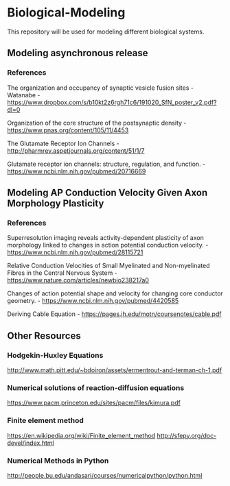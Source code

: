 # Biological-Modeling
This repository will be used for modeling different biological systems.

## Modeling asynchronous release

### References
The organization and occupancy of synaptic vesicle fusion sites - Watanabe - https://www.dropbox.com/s/b10kt2z6rgh71c6/191020_SfN_poster_v2.pdf?dl=0

Organization of the core structure of the postsynaptic density - https://www.pnas.org/content/105/11/4453

The Glutamate Receptor Ion Channels - http://pharmrev.aspetjournals.org/content/51/1/7

Glutamate receptor ion channels: structure, regulation, and function. - https://www.ncbi.nlm.nih.gov/pubmed/20716669

## Modeling AP Conduction Velocity Given Axon Morphology Plasticity

### References
Superresolution imaging reveals activity-dependent plasticity of axon morphology linked to changes in action potential conduction velocity. - https://www.ncbi.nlm.nih.gov/pubmed/28115721

Relative Conduction Velocities of Small Myelinated and Non-myelinated Fibres in the Central Nervous System - https://www.nature.com/articles/newbio238217a0

Changes of action potential shape and velocity for changing core conductor geometry. - https://www.ncbi.nlm.nih.gov/pubmed/4420585

Deriving Cable Equation - https://pages.jh.edu/motn/coursenotes/cable.pdf

## Other Resources
### Hodgekin-Huxley Equations
http://www.math.pitt.edu/~bdoiron/assets/ermentrout-and-terman-ch-1.pdf

### Numerical solutions of reaction-diffusion equations
https://www.pacm.princeton.edu/sites/pacm/files/kimura.pdf

### Finite element method
https://en.wikipedia.org/wiki/Finite_element_method
http://sfepy.org/doc-devel/index.html

### Numerical Methods in Python
http://people.bu.edu/andasari/courses/numericalpython/python.html

